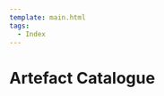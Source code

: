 ```yaml
---
template: main.html
tags:
  - Index
---
```


# Artefact Catalogue

<!-- material/tags { scope: true } -->